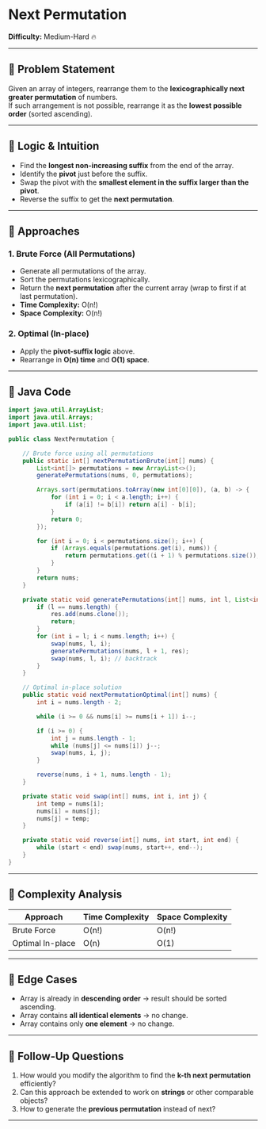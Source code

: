# Next Permutation

**Difficulty:** Medium-Hard 🔥

---

## 🔹 Problem Statement
Given an array of integers, rearrange them to the **lexicographically next greater permutation** of numbers.  
If such arrangement is not possible, rearrange it as the **lowest possible order** (sorted ascending).

---

## 🔹 Logic & Intuition
- Find the **longest non-increasing suffix** from the end of the array.
- Identify the **pivot** just before the suffix.
- Swap the pivot with the **smallest element in the suffix larger than the pivot**.
- Reverse the suffix to get the **next permutation**.

---

## 🔹 Approaches

### 1. Brute Force (All Permutations)
- Generate all permutations of the array.
- Sort the permutations lexicographically.
- Return the **next permutation** after the current array (wrap to first if at last permutation).
- **Time Complexity:** O(n!)
- **Space Complexity:** O(n!)

### 2. Optimal (In-place)
- Apply the **pivot-suffix logic** above.
- Rearrange in **O(n) time** and **O(1) space**.

---

## 🔹 Java Code

```java
import java.util.ArrayList;
import java.util.Arrays;
import java.util.List;

public class NextPermutation {

    // Brute force using all permutations
    public static int[] nextPermutationBrute(int[] nums) {
        List<int[]> permutations = new ArrayList<>();
        generatePermutations(nums, 0, permutations);

        Arrays.sort(permutations.toArray(new int[0][0]), (a, b) -> {
            for (int i = 0; i < a.length; i++) {
                if (a[i] != b[i]) return a[i] - b[i];
            }
            return 0;
        });

        for (int i = 0; i < permutations.size(); i++) {
            if (Arrays.equals(permutations.get(i), nums)) {
                return permutations.get((i + 1) % permutations.size()); // next permutation
            }
        }
        return nums;
    }

    private static void generatePermutations(int[] nums, int l, List<int[]> res) {
        if (l == nums.length) {
            res.add(nums.clone());
            return;
        }
        for (int i = l; i < nums.length; i++) {
            swap(nums, l, i);
            generatePermutations(nums, l + 1, res);
            swap(nums, l, i); // backtrack
        }
    }

    // Optimal in-place solution
    public static void nextPermutationOptimal(int[] nums) {
        int i = nums.length - 2;

        while (i >= 0 && nums[i] >= nums[i + 1]) i--;

        if (i >= 0) {
            int j = nums.length - 1;
            while (nums[j] <= nums[i]) j--;
            swap(nums, i, j);
        }

        reverse(nums, i + 1, nums.length - 1);
    }

    private static void swap(int[] nums, int i, int j) {
        int temp = nums[i];
        nums[i] = nums[j];
        nums[j] = temp;
    }

    private static void reverse(int[] nums, int start, int end) {
        while (start < end) swap(nums, start++, end--);
    }
}
```
---

## 🔹 Complexity Analysis

| Approach         | Time Complexity | Space Complexity |
|------------------|-----------------|------------------|
| Brute Force      | O(n!)           | O(n!)            |
| Optimal In-place | O(n)            | O(1)             |

---

## 🔹 Edge Cases
- Array is already in **descending order** → result should be sorted ascending.
- Array contains **all identical elements** → no change.
- Array contains only **one element** → no change.

---

## 🔹 Follow-Up Questions
1. How would you modify the algorithm to find the **k-th next permutation** efficiently?
2. Can this approach be extended to work on **strings** or other comparable objects?
3. How to generate the **previous permutation** instead of next?

---
